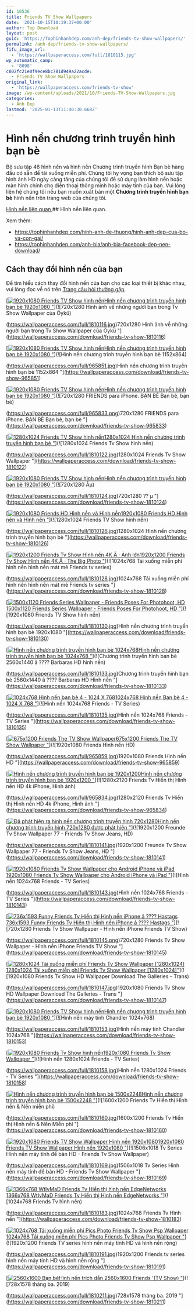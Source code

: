 ```yaml
---
id: 10536
title: Friends TV Show Wallpapers
date: '2021-10-15T10:19:37+00:00'
author: Top Download
layout: post
guid: 'https://Tophinhanhdep.com/anh-dep/friends-tv-show-wallpapers/'
permalink: /anh-dep/friends-tv-show-wallpapers/
fifu_image_url:
  - 'https://wallpaperaccess.com/full/1810115.jpg'
wp_automatic_camp:
  - '8098'
c802fc21e0f9ece8bc781d949a22acde:
  - Friends TV Show Wallpapers
original_link:
  - 'https://wallpaperaccess.com/friends-tv-show'
image: /wp-content/uploads/2021/10/Friends-TV-Show-Wallpapers.jpg
categories:
  - Ảnh Đẹp
lastmod: '2025-01-13T11:40:30.668Z'
---
```

# Hình nền chương trình truyền hình bạn bè

Bộ sưu tập 46 hình nền và hình nền Chương trình truyền hình Bạn bè hàng đầu có sẵn để tải xuống miễn phí. Chúng tôi hy vọng bạn thích bộ sưu tập hình ảnh HD ngày càng tăng của chúng tôi để sử dụng làm hình nền hoặc màn hình chính cho điện thoại thông minh hoặc máy tính của bạn. Vui lòng liên hệ chúng tôi nếu bạn muốn xuất bản một **Chương trình truyền hình bạn bè** hình nền trên trang web của chúng tôi.

[Hình nền liên quan ](#related) ## Hình nền liên quan.

   
 Xem thêm:

   
- <https://tophinhanhdep.com/hinh-anh-de-thuong/hinh-anh-dep-cua-bo-va-con-gai/>
- <https://tophinhanhdep.com/anh-bia/anh-bia-facebook-dep-nen-download/>

## Cách thay đổi hình nền của bạn

Để tìm hiểu cách thay đổi hình nền của bạn cho các loại thiết bị khác nhau, vui lòng đọc về nó trên [Trang câu hỏi thường gặp](https://tophinhanhdep.com/faq/).

  
[[![1920x1080 Friends TV Show hình nền](https://wallpaperaccess.com/full/1810115.jpg)Hình nền chương trình truyền hình bạn bè 1920x1080 "](https://wallpaperaccess.com/download/friends-tv-show-1810115)](![720x1280 Hình ảnh về những người bạn trong Tv Show Wallpaper của Öykü)

(https://wallpaperaccess.com/full/1810116.jpg)720x1280 Hình ảnh về những người bạn trong Tv Show Wallpaper của Öykü "](https://wallpaperaccess.com/download/friends-tv-show-1810116)

[[![1920x1080 Friends TV Show hình nền](https://wallpaperaccess.com/full/1810117.jpg)Hình nền chương trình truyền hình bạn bè 1920x1080 "](https://wallpaperaccess.com/download/friends-tv-show-1810117)](![Hình nền chương trình truyền hình bạn bè 1152x864)

(https://wallpaperaccess.com/full/965851.jpg)Hình nền chương trình truyền hình bạn bè 1152x864 "](https://wallpaperaccess.com/download/friends-tv-show-965851)

[[![1920x1080 Friends TV Show hình nền](https://wallpaperaccess.com/full/1810119.jpg)Hình nền chương trình truyền hình bạn bè 1920x1080 "](https://wallpaperaccess.com/download/friends-tv-show-1810119)](![720x1280 FRIENDS para iPhone.  BẠN BÈ Bạn bè, bạn bè)

(https://wallpaperaccess.com/full/965833.png)720x1280 FRIENDS para iPhone. BẠN BÈ Bạn bè, bạn bè "](https://wallpaperaccess.com/download/friends-tv-show-965833)

[[![1280x1024 Friends TV Show hình nền](https://wallpaperaccess.com/full/965860.jpg)1280x1024 Hình nền chương trình truyền hình bạn bè "](https://wallpaperaccess.com/download/friends-tv-show-965860)](![1280x1024 Friends Tv Show hình nền)

(https://wallpaperaccess.com/full/1810122.jpg)1280x1024 Friends Tv Show Wallpaper "](https://wallpaperaccess.com/download/friends-tv-show-1810122)

[[![1920x1080 Friends TV Show hình nền](https://wallpaperaccess.com/full/1810123.jpg)Hình nền chương trình truyền hình bạn bè 1920x1080 "](https://wallpaperaccess.com/download/friends-tv-show-1810123)](![720x1280 Âµ)

(https://wallpaperaccess.com/full/1810124.jpg)720x1280 ?? µ "](https://wallpaperaccess.com/download/friends-tv-show-1810124)

[[![1920x1080 Friends HD Hình nền và Hình nền](https://wallpaperaccess.com/full/1772782.jpg)1920x1080 Friends HD Hình nền và Hình nền "](https://wallpaperaccess.com/download/friends-tv-show-1772782)](![1280x1024 Friends TV Show hình nền)

(https://wallpaperaccess.com/full/1810126.jpg)1280x1024 Hình nền chương trình truyền hình bạn bè "](https://wallpaperaccess.com/download/friends-tv-show-1810126)

[[![1920x1200 Friends Tv Show Hình nền 4K Â · Ảnh lớn](https://wallpaperaccess.com/full/965846.jpg)1920x1200 Friends Tv Show Hình nền 4K Â · The Big Photo "](https://wallpaperaccess.com/download/friends-tv-show-965846)](![1024x768 Tải xuống miễn phí hình nền hình nền mát mẻ Friends tv series)

(https://wallpaperaccess.com/full/1810128.jpg)1024x768 Tải xuống miễn phí hình nền hình nền mát mẻ Friends tv series "](https://wallpaperaccess.com/download/friends-tv-show-1810128)

[[![1500x1120 Friends Series Wallpaper - Friends Poses For Photohoot, HD](https://wallpaperaccess.com/full/1810129.jpg)1500x1120 Friends Series Wallpaper - Friends Poses For Photohoot, HD "](https://wallpaperaccess.com/download/friends-tv-show-1810129)](![1920x1080 Friends TV Show hình nền)

(https://wallpaperaccess.com/full/1810130.jpg)Hình nền chương trình truyền hình bạn bè 1920x1080 "](https://wallpaperaccess.com/download/friends-tv-show-1810130)

[[![Hình nền chương trình truyền hình bạn bè 1024x768](https://wallpaperaccess.com/full/1810131.jpg)Hình nền chương trình truyền hình bạn bè 1024x768 "](https://wallpaperaccess.com/download/friends-tv-show-1810131)](![Chương trình truyền hình bạn bè 2560x1440 â ????  Barbaras HD hình nền)

(https://wallpaperaccess.com/full/1810133.jpg)Chương trình truyền hình bạn bè 2560x1440 â ???? Barbaras HD Hình nền "](https://wallpaperaccess.com/download/friends-tv-show-1810133)

[[![1024x768 Hình nền bạn bè 4 - 1024 X 768](https://wallpaperaccess.com/full/782201.jpg)1024x768 Hình nền Bạn bè 4 - 1024 X 768 "](https://wallpaperaccess.com/download/friends-tv-show-782201)](![Hình nền 1024x768 Friends - TV Series)

(https://wallpaperaccess.com/full/1810135.jpg)Hình nền 1024x768 Friends - TV Series "](https://wallpaperaccess.com/download/friends-tv-show-1810135)

[[![675x1200 Friends The TV Show Wallpaper](https://wallpaperaccess.com/full/1810136.jpg)675x1200 Friends The TV Show Wallpaper "](https://wallpaperaccess.com/download/friends-tv-show-1810136)](![1920x1080 Friends Hình nền HD)

(https://wallpaperaccess.com/full/965859.jpg)1920x1080 Friends Hình nền HD "](https://wallpaperaccess.com/download/friends-tv-show-965859)

[[![Hình nền chương trình truyền hình bạn bè 1920x1200](https://wallpaperaccess.com/full/1810138.jpg)Hình nền chương trình truyền hình bạn bè 1920x1200 "](https://wallpaperaccess.com/download/friends-tv-show-1810138)](![1280x2120 Friends Tv Hiển thị Hình nền HD 4k iPhone, Hình ảnh)

(https://wallpaperaccess.com/full/965834.jpg)1280x2120 Friends Tv Hiển thị Hình nền HD 4k iPhone, Hình ảnh "](https://wallpaperaccess.com/download/friends-tv-show-965834)

[[![Đã phát hiện ra hình nền chương trình truyền hình 720x1280](https://wallpaperaccess.com/full/1810140.jpg)Hình nền chương trình truyền hình 720x1280 được phát hiện "](https://wallpaperaccess.com/download/friends-tv-show-1810140)](![1920x1200 Freunde Tv Show Wallpaper 77 - Friends Tv Show Jeans, HD)

(https://wallpaperaccess.com/full/1810141.jpg)1920x1200 Freunde Tv Show Wallpaper 77 - Friends Tv Show Jeans, HD "](https://wallpaperaccess.com/download/friends-tv-show-1810141)

[[![1920x1080 Friends Tv Show Wallpaper cho Android iPhone và iPad](https://wallpaperaccess.com/full/1810142.jpg)1920x1080 Friends Tv Show Wallpaper cho Android iPhone và iPad "](https://wallpaperaccess.com/download/friends-tv-show-1810142)](![Hình nền 1024x768 Friends - TV Series)

(https://wallpaperaccess.com/full/1810143.jpg)Hình nền 1024x768 Friends - TV Series "](https://wallpaperaccess.com/download/friends-tv-show-1810143)

[[![736x1593 Funny Friends Tv Hiển thị Hình nền iPhone â ????  Hastags](https://wallpaperaccess.com/full/1810144.jpg)736x1593 Funny Friends Tv Hiển thị Hình nền iPhone â ???? Hastags "](https://wallpaperaccess.com/download/friends-tv-show-1810144)](![720x1280 Friends Tv Show Wallpaper - Hình nền iPhone Friends TV Show)

(https://wallpaperaccess.com/full/1810145.png)720x1280 Friends Tv Show Wallpaper - Hình nền iPhone Friends TV Show "](https://wallpaperaccess.com/download/friends-tv-show-1810145)

[[![1280x1024 Tải xuống miễn phí Friends Tv Show Wallpaper [1280x1024]](https://wallpaperaccess.com/full/1810146.jpg)1280x1024 Tải xuống miễn phí Friends Tv Show Wallpaper \[1280x1024\]"](https://wallpaperaccess.com/download/friends-tv-show-1810146)](![1920x1080 Friends Tv Show HD Wallpaper Download The Galleries - Trans)

(https://wallpaperaccess.com/full/1810147.jpg)1920x1080 Friends Tv Show HD Wallpaper Download The Galleries - Trans "](https://wallpaperaccess.com/download/friends-tv-show-1810147)

[[![1920x1080 Friends TV Show hình nền](https://wallpaperaccess.com/full/1810148.jpg)Hình nền chương trình truyền hình bạn bè 1920x1080 "](https://wallpaperaccess.com/download/friends-tv-show-1810148)](![Hình nền máy tính Chandler 1024x768)

(https://wallpaperaccess.com/full/1810153.jpg)Hình nền máy tính Chandler 1024x768 "](https://wallpaperaccess.com/download/friends-tv-show-1810153)

[[![1920x1080 Friends Tv Show hình nền](https://wallpaperaccess.com/full/1810155.jpg)1920x1080 Friends Tv Show Wallpaper "](https://wallpaperaccess.com/download/friends-tv-show-1810155)](![Hình nền 1280x1024 Friends - TV Series)

(https://wallpaperaccess.com/full/1810158.jpg)Hình nền 1280x1024 Friends - TV Series "](https://wallpaperaccess.com/download/friends-tv-show-1810158)

[[![Hình nền chương trình truyền hình bạn bè 1500x2248](https://wallpaperaccess.com/full/1810159.jpg)Hình nền chương trình truyền hình bạn bè 1500x2248 "](https://wallpaperaccess.com/download/friends-tv-show-1810159)](![1600x1200 Friends Tv Hiển thị Hình nền & Nền miễn phí)

(https://wallpaperaccess.com/full/1810160.jpg)1600x1200 Friends Tv Hiển thị Hình nền &amp; Nền Miễn phí "](https://wallpaperaccess.com/download/friends-tv-show-1810160)

[[![1920x1080 Friends TV Show Wallpaper Hình nền 1920x1080](https://wallpaperaccess.com/full/1810166.jpg)1920x1080 Friends TV Show Wallpaper Hình nền 1920x1080 "](https://wallpaperaccess.com/download/friends-tv-show-1810166)](![1506x1018 Tv Series Hình nền máy tính để bàn HD - Friends Tv Show Wallpaper)

(https://wallpaperaccess.com/full/1810169.jpg)1506x1018 Tv Series Hình nền máy tính để bàn HD - Friends Tv Show Wallpaper "](https://wallpaperaccess.com/download/friends-tv-show-1810169)

[[![1366x768 WtIvMaD Friends Tv Hiển thị hình nền EdgeNetworks](https://wallpaperaccess.com/full/1810181.jpg)1366x768 WtIvMaD Friends Tv Hiển thị Hình nền EdgeNetworks "](https://wallpaperaccess.com/download/friends-tv-show-1810181)](![1024x768 Friends Tv hình nền)

(https://wallpaperaccess.com/full/1810183.jpg)1024x768 Friends Tv Hình nền "](https://wallpaperaccess.com/download/friends-tv-show-1810183)

[[![1024x768 Tải xuống miễn phí Pics Photo Friends Tv Show Psp Wallpaper](https://wallpaperaccess.com/full/1810185.jpg)1024x768 Tải xuống miễn phí Pics Photo Friends Tv Show Psp Wallpaper "](https://wallpaperaccess.com/download/friends-tv-show-1810185)](![1920x1200 Friends TV series hình nền máy tính HD và hình nền rộng)

(https://wallpaperaccess.com/full/1810191.jpg)1920x1200 Friends tv series hình nền máy tính HD và hình nền rộng "](https://wallpaperaccess.com/download/friends-tv-show-1810191)

[[![2560x1600 Bạn bè](https://wallpaperaccess.com/full/1810196.jpg)Hình nền trích dẫn 2560x1600 Friends '(TV Show) "](https://wallpaperaccess.com/download/friends-tv-show-1810196)](![728x1578 tháng ba.  2019)

(https://wallpaperaccess.com/full/1810211.jpg)728x1578 tháng ba. 2019 "](https://wallpaperaccess.com/download/friends-tv-show-1810211)
